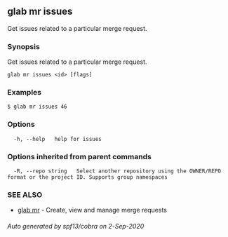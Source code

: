 ## glab mr issues

Get issues related to a particular merge request.

### Synopsis

Get issues related to a particular merge request.

```
glab mr issues <id> [flags]
```

### Examples

```
$ glab mr issues 46
```

### Options

```
  -h, --help   help for issues
```

### Options inherited from parent commands

```
  -R, --repo string   Select another repository using the OWNER/REPO format or the project ID. Supports group namespaces
```

### SEE ALSO

* [glab mr](glab_mr.md)	 - Create, view and manage merge requests

###### Auto generated by spf13/cobra on 2-Sep-2020
